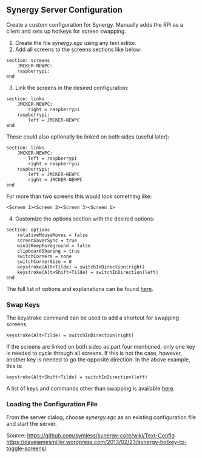 
## Synergy Server Configuration

Create a custom configuration for Synergy. Manually adds the RPi as a client and sets up hotkeys for screen swapping.

1. Create the file *synergy.sgc* using any text editor.
2. Add all screens to the screens sections like below:
```
section: screens
	JMCKER-NEWPC:
	raspberrypi:
end
```
3. Link the screens in the desired configuration:
```
section: links
	JMCKER-NEWPC:
		right = raspberrypi
	raspberrypi:
		left = JMCKER-NEWPC
end
```
These could also optionally be linked on both sides (useful later):
```
section: links
	JMCKER-NEWPC:
		left = raspberrypi
		right = raspberrypi
	raspberrypi:
		left = JMCKER-NEWPC
		right = JMCKER-NEWPC
end
```
For more than two screens this would look something like:
```
<Screen 1><Screen 2><Screen 3><Screen 1>
````

4. Customize the options section with the desired options:
```
section: options
	relativeMouseMoves = false
	screenSaverSync = true
	win32KeepForeground = false
	clipboardSharing = true
	switchCorners = none 
	switchCornerSize = 0
	keystroke(Alt+Tilde) = switchInDirection(right)
	keystroke(Alt+Shift+Tilde) = switchInDirection(left)
end
```

The full list of options and explanations can be found [here](https://github.com/symless/synergy-core/wiki/Text-Config#options).

### Swap Keys
The keystroke command can be used to add a shortcut for swapping screens.
```
keystroke(Alt+Tilde) = switchInDirection(right)
```
If the screens are linked on both sides as part four mentioned, only one key is needed to cycle through all screens.
If this is not the case, however, another key is needed to go the opposite direction. In the above example, this is:
```
keystroke(Alt+Shift+Tilde) = switchInDirection(left)
```
A list of keys and commands other than swapping is available [here](https://github.com/symless/synergy-core/wiki/Text-Config#Keynames).

### Loading the Configuration File
From the server dialog, choose *synergy.sgc* as an existing configuration file and start the server.

Source: https://github.com/symless/synergy-core/wiki/Text-Config
        https://davejamesmiller.wordpress.com/2013/02/23/synergy-hotkey-to-toggle-screens/
